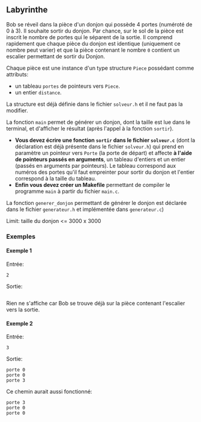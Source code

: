 
## Labyrinthe

Bob se réveil dans la pièce d'un donjon qui possède 4 portes (numéroté de 0 à 3).
Il souhaite sortir du donjon. Par chance, sur le sol de la pièce est inscrit le nombre de portes qui
le séparent de la sortie. Il comprend rapidement que chaque pièce du donjon est identique (uniquement ce nombre peut varier) et
que la pièce contenant le nombre `0` contient un escalier permettant de sortir du Donjon.

Chaque pièce est une instance d'un type structure `Piece` possédant comme attributs:
* un tableau `portes` de pointeurs vers `Piece`.
* un entier `distance`.

La structure est déjà définie dans le fichier `solveur.h` et il ne faut pas la modifier.

La fonction `main` permet de générer
   un donjon, dont la taille est lue dans le terminal, et d'afficher le résultat (après l'appel à la fonction `sortir`).

* **Vous devez écrire une fonction `sortir` dans le fichier `solveur.c`** (dont la déclaration est déjà présente dans le fichier `solveur.h`)
   qui prend en paramètre un pointeur vers `Porte` (la porte de départ)
   et affecte **à l'aide de pointeurs passés en arguments**, un tableau d'entiers et un entier (passés en arguments par pointeurs).
   Le tableau correspond aux numéros des portes qu'il faut empreinter pour sortir du donjon et l'entier correspond à la taille du tableau.
* **Enfin vous devez créer un Makefile** permettant de compiler le programme `main` à partir du fichier `main.c`.

La fonction `generer_donjon` permettant de générer le donjon est déclarée dans le fichier `generateur.h` et implémentée dans `generateur.c`)


Limit: taille du donjon <= 3000 x 3000

### Exemples
#### Exemple 1

Entrée:
```
2
```
Sortie:
```

```
Rien ne s'affiche car Bob se trouve déjà sur la pièce contenant l'escalier vers la sortie.

#### Exemple 2

Entrée:
```
3
```
Sortie:
```
porte 0
porte 0
porte 3
```

Ce chemin aurait aussi fonctionné:
```
porte 3
porte 0
porte 0
```
